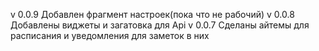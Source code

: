 v 0.0.9
Добавлен фрагмент настроек(пока что не рабочий)
v 0.0.8 
Добавлены виджеты и загатовка для Api
v 0.0.7 
Сделаны айтемы для расписания и уведомления для заметок в них